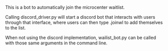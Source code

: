 This is a bot to automatically join the microcenter waitlist.

Calling discord_driver.py will start a discord bot that interacts with users through that interface,
where users can then type .joinwl <first name> <last name> <phone number> to add themselves to the list.

When not using the discord implementation, wailist_bot.py can be called with those same arguments in the command line.
